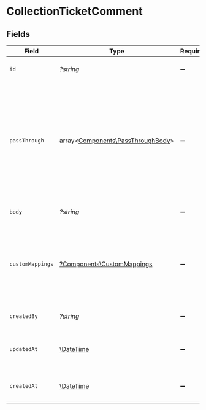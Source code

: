 # CollectionTicketComment


## Fields

| Field                                                                                                                                                   | Type                                                                                                                                                    | Required                                                                                                                                                | Description                                                                                                                                             | Example                                                                                                                                                 |
| ------------------------------------------------------------------------------------------------------------------------------------------------------- | ------------------------------------------------------------------------------------------------------------------------------------------------------- | ------------------------------------------------------------------------------------------------------------------------------------------------------- | ------------------------------------------------------------------------------------------------------------------------------------------------------- | ------------------------------------------------------------------------------------------------------------------------------------------------------- |
| `id`                                                                                                                                                    | *?string*                                                                                                                                               | :heavy_minus_sign:                                                                                                                                      | A unique identifier for an object.                                                                                                                      | 12345                                                                                                                                                   |
| `passThrough`                                                                                                                                           | array<[Components\PassThroughBody](../../Models/Components/PassThroughBody.md)>                                                                         | :heavy_minus_sign:                                                                                                                                      | The pass_through property allows passing service-specific, custom data or structured modifications in request body when creating or updating resources. |                                                                                                                                                         |
| `body`                                                                                                                                                  | *?string*                                                                                                                                               | :heavy_minus_sign:                                                                                                                                      | Body of the comment                                                                                                                                     | What internet provider do you use?                                                                                                                      |
| `customMappings`                                                                                                                                        | [?Components\CustomMappings](../../Models/Components/CustomMappings.md)                                                                                 | :heavy_minus_sign:                                                                                                                                      | When custom mappings are configured on the resource, the result is included here.                                                                       |                                                                                                                                                         |
| `createdBy`                                                                                                                                             | *?string*                                                                                                                                               | :heavy_minus_sign:                                                                                                                                      | The user who created the object.                                                                                                                        | 12345                                                                                                                                                   |
| `updatedAt`                                                                                                                                             | [\DateTime](https://www.php.net/manual/en/class.datetime.php)                                                                                           | :heavy_minus_sign:                                                                                                                                      | The date and time when the object was last updated.                                                                                                     | 2020-09-30T07:43:32.000Z                                                                                                                                |
| `createdAt`                                                                                                                                             | [\DateTime](https://www.php.net/manual/en/class.datetime.php)                                                                                           | :heavy_minus_sign:                                                                                                                                      | The date and time when the object was created.                                                                                                          | 2020-09-30T07:43:32.000Z                                                                                                                                |
